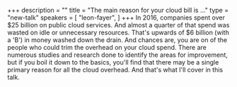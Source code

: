 +++
description = ""
title = "The main reason for your cloud bill is ..."
type = "new-talk"
speakers = [
        "leon-fayer",
]
+++
In 2016, companies spent over $25 billion on public cloud services.   And almost a quarter of that spend was wasted on idle or unnecessary resources.  That's upwards of $6 billion (with a 'B') in money washed down the drain.  And chances are, you are on of the people who could trim the overhead on your cloud spend.  There are numerous studies and research done to identify the areas for improvement, but if you boil it down to the basics, you'll find that there may be a single primary reason for all the cloud overhead.  And that's what I'll cover in this talk.